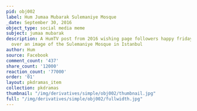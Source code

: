 ```yaml
---
pid: obj002
label: Hum Jumaa Mubarak Sulemaniye Mosque
_date: September 30, 2016
object_type: social media meme
subject: jumaa mubarak
description: A HumTV post from 2016 wishing page followers happy friday! Urdu superimposed
  over an image of the Sulemaniye Mosque in Istanbul
author: Hum
source: Facebook
comment_count: '437'
share_count: '12000'
reaction_count: '77000'
order: '01'
layout: pkdramas_item
collection: pkdramas
thumbnail: "/img/derivatives/simple/obj002/thumbnail.jpg"
full: "/img/derivatives/simple/obj002/fullwidth.jpg"
---
```

